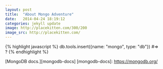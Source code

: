 ```yaml
---
layout: post
title:  "About Mongo Adventure"
date:   2014-04-24 18:19:12
categories: jekyll update
image: http://placekitten.com/300/200
image_src: http://placekitten.com/
---
```



{% highlight javascript %}
db.tools.insert({name: "mongo", type: "db"})
#=> ?
{% endhighlight %}

[MongoDB docs.][mongodb-docs]
[mongodb-docs]: https://mongodb.org/